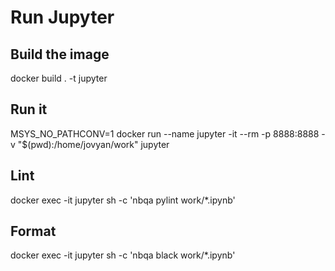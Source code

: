 # Run Jupyter 

## Build the image 
docker build . -t jupyter

## Run it
MSYS_NO_PATHCONV=1 docker run --name jupyter -it --rm -p 8888:8888 -v "$(pwd):/home/jovyan/work" jupyter

## Lint
docker exec -it jupyter sh -c 'nbqa pylint work/*.ipynb'

## Format
docker exec -it jupyter sh -c 'nbqa black work/*.ipynb'